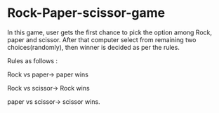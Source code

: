 # Rock-Paper-scissor-game
In this game, user gets the first chance to pick the option among Rock, paper and scissor. After that computer select from remaining two choices(randomly), then winner is decided as per the rules.

Rules as follows :

Rock vs paper-> paper wins


Rock vs scissor-> Rock wins


paper vs scissor-> scissor wins.
